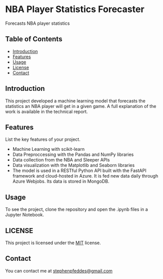 # NBA Player Statistics Forecaster

Forecasts NBA player statistics

## Table of Contents

- [Introduction](#introduction)
- [Features](#features)
- [Usage](#usage)
- [License](#license)
- [Contact](#contact)

## Introduction

This project developed a machine learning model that forecasts the statistics an NBA player will get in a given game.
A full explanation of the work is available in the technical report. 

## Features

List the key features of your project.

- Machine Learning with scikit-learn
- Data Preproccessing with the Pandas and NumPy libraries
- Data collection from the NBA and Sleeper APIs
- Data visualization with the Matplotlib and Seaborn libraries
- The model is used in a RESTful Python API built with the FastAPI framework and cloud-hosted in Azure. It is fed new data daily through Azure Webjobs. Its data is stored in MongoDB.

## Usage

To see the project, clone the repository and open the .ipynb files in a Jupyter Notebook.

## LICENSE

This project is licensed under the [MIT](https://opensource.org/license/mit) license.

## Contact

You can contact me at stephenpfeddes@gmail.com